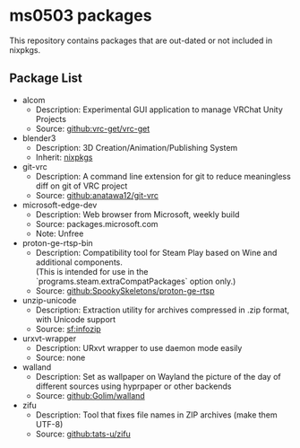 # ms0503 packages

This repository contains packages that are out-dated or not included in
nixpkgs.

## Package List

- alcom
  - Description:
    Experimental GUI application to manage VRChat Unity Projects
  - Source:
    [github:vrc-get/vrc-get]
- blender3
  - Description:
    3D Creation/Animation/Publishing System
  - Inherit:
    [nixpkgs]
- git-vrc
  - Description:
    A command line extension for git to reduce meaningless diff on git of VRC project
  - Source:
    [github:anatawa12/git-vrc]
- microsoft-edge-dev
  - Description:
    Web browser from Microsoft, weekly build
  - Source:
    packages.microsoft.com
  - Note:
    Unfree
- proton-ge-rtsp-bin
  - Description:
    Compatibility tool for Steam Play based on Wine and additional components.  
    (This is intended for use in the \`programs.steam.extraCompatPackages\`
    option only.)
  - Source:
    [github:SpookySkeletons/proton-ge-rtsp]
- unzip-unicode
  - Description:
    Extraction utility for archives compressed in .zip format, with Unicode
    support
  - Source:
    [sf:infozip]
- urxvt-wrapper
  - Description:
    URxvt wrapper to use daemon mode easily
  - Source:
    none
- walland
  - Description:
    Set as wallpaper on Wayland the picture of the day of different sources
    using hyprpaper or other backends
  - Source:
    [github:Golim/walland]
- zifu
  - Description:
    Tool that fixes file names in ZIP archives (make them UTF-8)
  - Source:
    [github:tats-u/zifu]

[github:Golim/walland]: https://github.com/Golim/walland
[github:SpookySkeletons/proton-ge-rtsp]: https://github.com/SpookySkeletons/proton-ge-rtsp
[github:anatawa12/git-vrc]: https://github.com/anatawa12/git-vrc
[github:tats-u/zifu]: https://github.com/tats-u/zifu
[github:vrc-get/vrc-get]: https://github.com/vrc-get/vrc-get
[nixpkgs]: https://github.com/NixOS/nixpkgs
[sf:infozip]: https://sourceforge.net/projects/infozip
